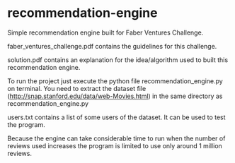 # recommendation-engine

Simple recommendation engine built for Faber Ventures Challenge.

faber_ventures_challenge.pdf contains the guidelines for this challenge.

solution.pdf contains an explanation for the idea/algorithm used to built this recommendation engine.

To run the project just execute the python file recommendation_engine.py on terminal.
You need to extract the dataset file (http://snap.stanford.edu/data/web-Movies.html) in the same directory as recommendation_engine.py

users.txt contains a list of some users of the dataset. It can be used to test the program.

Because the engine can take considerable time to run when the number of reviews used increases the program is limited to use only around 1 million reviews.
